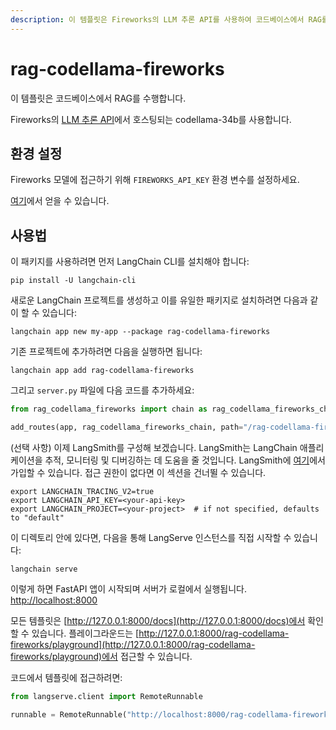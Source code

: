 ```yaml
---
description: 이 템플릿은 Fireworks의 LLM 추론 API를 사용하여 코드베이스에서 RAG를 수행하는 방법을 안내합니다.
---
```


# rag-codellama-fireworks

이 템플릿은 코드베이스에서 RAG를 수행합니다.

Fireworks의 [LLM 추론 API](https://blog.fireworks.ai/accelerating-code-completion-with-fireworks-fast-llm-inference-f4e8b5ec534a)에서 호스팅되는 codellama-34b를 사용합니다.

## 환경 설정

Fireworks 모델에 접근하기 위해 `FIREWORKS_API_KEY` 환경 변수를 설정하세요.

[여기](https://app.fireworks.ai/login?callbackURL=https://app.fireworks.ai)에서 얻을 수 있습니다.

## 사용법

이 패키지를 사용하려면 먼저 LangChain CLI를 설치해야 합니다:

```shell
pip install -U langchain-cli
```


새로운 LangChain 프로젝트를 생성하고 이를 유일한 패키지로 설치하려면 다음과 같이 할 수 있습니다:

```shell
langchain app new my-app --package rag-codellama-fireworks
```


기존 프로젝트에 추가하려면 다음을 실행하면 됩니다:

```shell
langchain app add rag-codellama-fireworks
```


그리고 `server.py` 파일에 다음 코드를 추가하세요:
```python
from rag_codellama_fireworks import chain as rag_codellama_fireworks_chain

add_routes(app, rag_codellama_fireworks_chain, path="/rag-codellama-fireworks")
```


(선택 사항) 이제 LangSmith를 구성해 보겠습니다.
LangSmith는 LangChain 애플리케이션을 추적, 모니터링 및 디버깅하는 데 도움을 줄 것입니다.
LangSmith에 [여기](https://smith.langchain.com/)에서 가입할 수 있습니다.
접근 권한이 없다면 이 섹션을 건너뛸 수 있습니다.

```shell
export LANGCHAIN_TRACING_V2=true
export LANGCHAIN_API_KEY=<your-api-key>
export LANGCHAIN_PROJECT=<your-project>  # if not specified, defaults to "default"
```


이 디렉토리 안에 있다면, 다음을 통해 LangServe 인스턴스를 직접 시작할 수 있습니다:

```shell
langchain serve
```


이렇게 하면 FastAPI 앱이 시작되며 서버가 로컬에서 실행됩니다.
[http://localhost:8000](http://localhost:8000)

모든 템플릿은 [http://127.0.0.1:8000/docs](http://127.0.0.1:8000/docs)에서 확인할 수 있습니다.
플레이그라운드는 [http://127.0.0.1:8000/rag-codellama-fireworks/playground](http://127.0.0.1:8000/rag-codellama-fireworks/playground)에서 접근할 수 있습니다.

코드에서 템플릿에 접근하려면:

```python
from langserve.client import RemoteRunnable

runnable = RemoteRunnable("http://localhost:8000/rag-codellama-fireworks")
```
